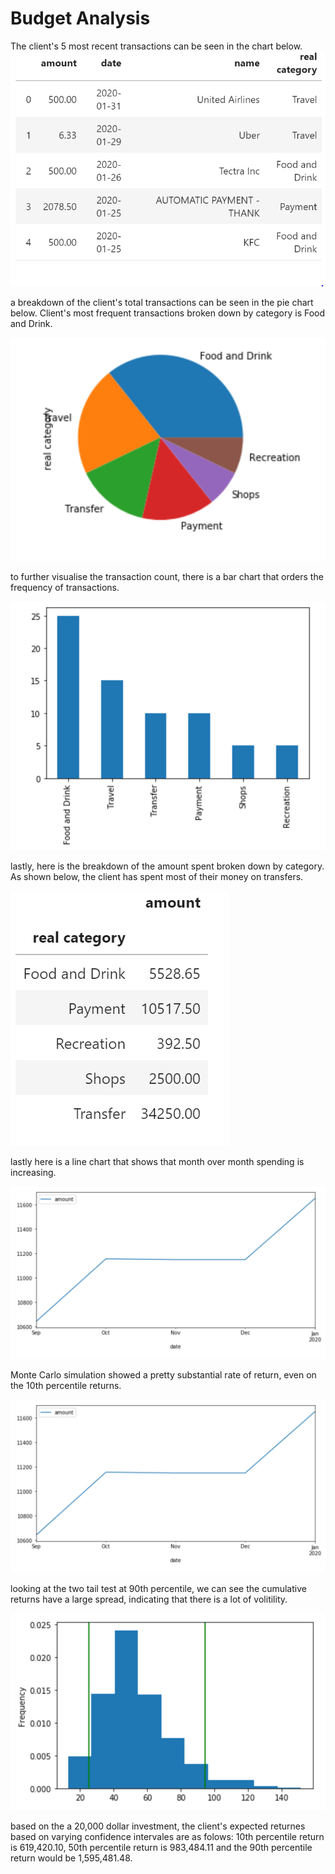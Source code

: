 # Budget Analysis 
The client's 5 most recent transactions can be seen in the chart below. 
![top_5_chart](images/top5_transaction.PNG)

a breakdown of the client's total transactions can be seen in the pie chart below. Client's most frequent transactions broken down by category is Food and Drink. 

![image1](images/pie_chart.PNG)


to further visualise the transaction count, there is a bar chart that orders the frequency of transactions.

![image2](images/bar_chart.PNG)

lastly, here is the breakdown of the amount spent broken down by category. As shown below, the client has spent most of their money on transfers. 

![image3](images/spending_category.PNG)

lastly here is a line chart that shows that month over month spending is increasing.

![image4](images/line_chart.PNG)

Monte Carlo simulation showed a pretty substantial rate of return, even on the 10th percentile returns. 

![image5](images/line_chart.PNG)

looking at the two tail test at 90th percentile, we can see the cumulative returns have a large spread, indicating that there is a lot of volitility. 

![image5](images/two_tail_test.PNG)

based on the a 20,000 dollar investment, the client's expected returnes based on varying confidence intervales are as folows: 10th percentile return is 619,420.10, 50th percentile return is 983,484.11 and the 90th percentile return would be 1,595,481.48.



